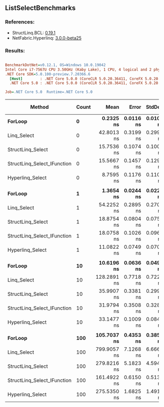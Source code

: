 ﻿## ListSelectBenchmarks

### References:
- StructLinq.BCL: [0.19.1](https://www.nuget.org/packages/StructLinq.BCL/0.19.1)
- NetFabric.Hyperlinq: [3.0.0-beta25](https://www.nuget.org/packages/NetFabric.Hyperlinq/3.0.0-beta25)

### Results:
``` ini

BenchmarkDotNet=v0.12.1, OS=Windows 10.0.19042
Intel Core i7-7567U CPU 3.50GHz (Kaby Lake), 1 CPU, 4 logical and 2 physical cores
.NET Core SDK=5.0.100-preview.7.20366.6
  [Host]        : .NET Core 5.0.0 (CoreCLR 5.0.20.36411, CoreFX 5.0.20.36411), X64 RyuJIT
  .NET Core 5.0 : .NET Core 5.0.0 (CoreCLR 5.0.20.36411, CoreFX 5.0.20.36411), X64 RyuJIT

Job=.NET Core 5.0  Runtime=.NET Core 5.0  

```
|                      Method | Count |        Mean |     Error |    StdDev |  Ratio | RatioSD |  Gen 0 | Gen 1 | Gen 2 | Allocated |
|---------------------------- |------ |------------:|----------:|----------:|-------:|--------:|-------:|------:|------:|----------:|
|                     **ForLoop** |     **0** |   **0.2325 ns** | **0.0116 ns** | **0.0103 ns** |   **1.00** |    **0.00** |      **-** |     **-** |     **-** |         **-** |
|                 Linq_Select |     0 |  42.8013 ns | 0.3199 ns | 0.2993 ns | 184.40 |    8.29 | 0.0344 |     - |     - |      72 B |
|           StructLinq_Select |     0 |  15.7536 ns | 0.1074 ns | 0.1004 ns |  67.88 |    3.33 |      - |     - |     - |         - |
| StructLinq_Select_IFunction |     0 |  15.5667 ns | 0.1457 ns | 0.1291 ns |  67.06 |    3.01 |      - |     - |     - |         - |
|            Hyperlinq_Select |     0 |   8.7595 ns | 0.1176 ns | 0.1100 ns |  37.77 |    1.55 |      - |     - |     - |         - |
|                             |       |             |           |           |        |         |        |       |       |           |
|                     **ForLoop** |     **1** |   **1.3654 ns** | **0.0244 ns** | **0.0229 ns** |   **1.00** |    **0.00** |      **-** |     **-** |     **-** |         **-** |
|                 Linq_Select |     1 |  54.2252 ns | 0.2895 ns | 0.2708 ns |  39.72 |    0.66 | 0.0344 |     - |     - |      72 B |
|           StructLinq_Select |     1 |  18.8754 ns | 0.0804 ns | 0.0752 ns |  13.83 |    0.24 |      - |     - |     - |         - |
| StructLinq_Select_IFunction |     1 |  18.0758 ns | 0.1026 ns | 0.0960 ns |  13.24 |    0.22 |      - |     - |     - |         - |
|            Hyperlinq_Select |     1 |  11.0822 ns | 0.0749 ns | 0.0701 ns |   8.12 |    0.10 |      - |     - |     - |         - |
|                             |       |             |           |           |        |         |        |       |       |           |
|                     **ForLoop** |    **10** |  **10.6196 ns** | **0.0636 ns** | **0.0496 ns** |   **1.00** |    **0.00** |      **-** |     **-** |     **-** |         **-** |
|                 Linq_Select |    10 | 128.2891 ns | 0.7718 ns | 0.7220 ns |  12.08 |    0.09 | 0.0343 |     - |     - |      72 B |
|           StructLinq_Select |    10 |  35.9907 ns | 0.3381 ns | 0.2997 ns |   3.39 |    0.03 |      - |     - |     - |         - |
| StructLinq_Select_IFunction |    10 |  31.9794 ns | 0.3508 ns | 0.3282 ns |   3.02 |    0.03 |      - |     - |     - |         - |
|            Hyperlinq_Select |    10 |  33.1477 ns | 0.1009 ns | 0.0843 ns |   3.12 |    0.01 |      - |     - |     - |         - |
|                             |       |             |           |           |        |         |        |       |       |           |
|                     **ForLoop** |   **100** | **105.7037 ns** | **0.4353 ns** | **0.3859 ns** |   **1.00** |    **0.00** |      **-** |     **-** |     **-** |         **-** |
|                 Linq_Select |   100 | 799.9057 ns | 7.1268 ns | 6.6664 ns |   7.57 |    0.07 | 0.0343 |     - |     - |      72 B |
|           StructLinq_Select |   100 | 279.8216 ns | 5.1823 ns | 4.5940 ns |   2.65 |    0.04 |      - |     - |     - |         - |
| StructLinq_Select_IFunction |   100 | 161.4922 ns | 0.6150 ns | 0.5136 ns |   1.53 |    0.01 |      - |     - |     - |         - |
|            Hyperlinq_Select |   100 | 275.5350 ns | 1.6825 ns | 1.4915 ns |   2.61 |    0.02 |      - |     - |     - |         - |
